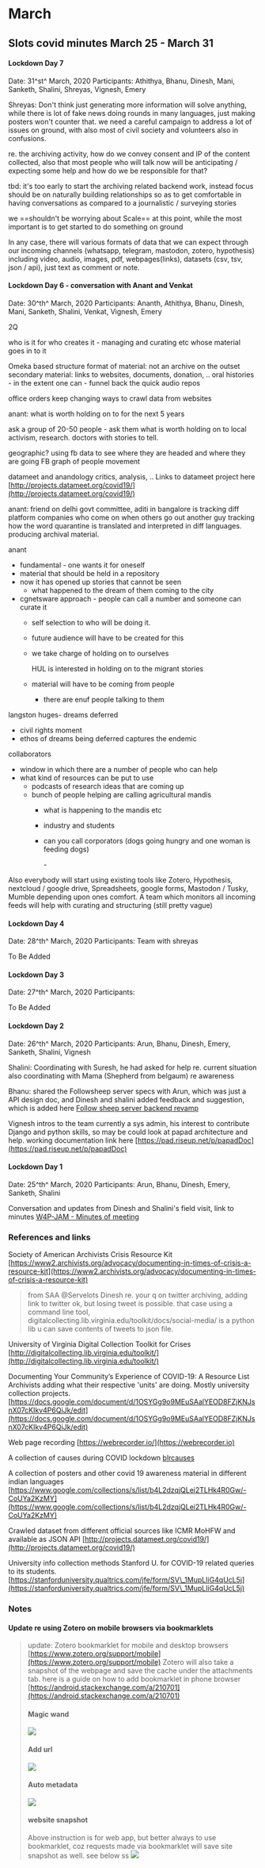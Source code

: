 # March

## Slots covid minutes March 25 - March 31

#### Lockdown Day 7

Date: 31^st^ March, 2020 Participants: Athithya, Bhanu, Dinesh, Mani, Sanketh, Shalini, Shreyas, Vignesh, Emery

Shreyas: Don't think just generating more information will solve anything, while there is lot of fake news doing rounds in many languages, just making posters won't counter that. we need a careful campaign to address a lot of issues on ground, with also most of civil society and volunteers also in confusions.

re. the archiving activity, how do we convey consent and IP of the content collected, also that most people who will talk now will be anticipating / expecting some help and how do we be responsible for that?

tbd: it's too early to start the archiving related backend work, instead focus should be on naturally building relationships so as to get comfortable in having conversations as compared to a journalistic / surveying stories

we ==shouldn't be worrying about Scale== at this point, while the most important is to get started to do something on ground

In any case, there will various formats of data that we can expect through our incoming channels (whatsapp, telegram, mastodon, zotero, hypothesis) including video, audio, images, pdf, webpages(links), datasets (csv, tsv, json / api), just text as comment or note.

#### Lockdown Day 6 - conversation with Anant and Venkat

Date: 30^th^ March, 2020 Participants: Ananth, Athithya, Bhanu, Dinesh, Mani, Sanketh, Shalini, Venkat, Vignesh, Emery

2Q

who is it for who creates it - managing and curating etc whose material goes in to it

Omeka based structure format of material: not an archive on the outset secondary material: links to websites, documents, donation, .. oral histories - in the extent one can - funnel back the quick audio repos

office orders keep changing ways to crawl data from websites

anant: what is worth holding on to for the next 5 years

ask a group of 20-50 people - ask them what is worth holding on to local activism, research. doctors with stories to tell.

geographic? using fb data to see where they are headed and where they are going FB graph of people movement

datameet and anandology critics, analysis, .. Links to datameet project here [http://projects.datameet.org/covid19/](http://projects.datameet.org/covid19/)

anant: friend on delhi govt committee, aditi in bangalore is tracking diff platform companies who come on when others go out another guy tracking how the word quarantine is translated and interpreted in diff languages. producing archival material.

anant

* fundamental - one wants it for oneself
* material that should be held in a repository
* now it has opened up stories that cannot be seen
  * what happened to the dream of them coming to the city
* cgnetsware approach - people can call a number and someone can curate it
  * self selection to who will be doing it.
  * future audience will have to be created for this
  *   we take charge of holding on to ourselves

      HUL is interested in holding on to the migrant stories
  * material will have to be coming from people
    * there are enuf people talking to them

langston huges- dreams deferred

* civil rights moment
* ethos of dreams being deferred captures the endemic

collaborators

* window in which there are a number of people who can help
* what kind of resources can be put to use
  * podcasts of research ideas that are coming up
  * bunch of people helping are calling agricultural mandis
    * what is happening to the mandis etc
    * industry and students
    *   can you call corporators (dogs going hungry and one woman is feeding dogs)

        \-

Also everybody will start using existing tools like Zotero, Hypothesis, nextcloud / google drive, Spreadsheets, google forms, Mastodon / Tusky, Mumble depending upon ones comfort. A team which monitors all incoming feeds will help with curating and structuring (still pretty vague)

#### Lockdown Day 4

Date: 28^th^ March, 2020 Participants: Team with shreyas

To Be Added

#### Lockdown Day 3

Date: 27^th^ March, 2020 Participants:

To Be Added

#### Lockdown Day 2

Date: 26^th^ March, 2020 Participants: Arun, Bhanu, Dinesh, Emery, Sanketh, Shalini, Vignesh

Shalini: Coordinating with Suresh, he had asked for help re. current situation also coordinating with Mama (Shepherd from belgaum) re awareness

Bhanu: shared the Followsheep server specs with Arun, which was just a API design doc, and Dinesh and shalini added feedback and suggestion, which is added here [Follow sheep server backend revamp](https://app.gitbook.com/T7Slvo3BTs6043KijXYHvg#Meeting-on-26th)

Vignesh intros to the team currently a sys admin, his interest to contribute Django and python skills, so may be could look at papad architecture and help. working documentation link here [https://pad.riseup.net/p/papadDoc](https://pad.riseup.net/p/papadDoc)

#### Lockdown Day 1

Date: 25^th^ March, 2020 Participants: Arun, Bhanu, Dinesh, Emery, Sanketh, Shalini

Conversation and updates from Dinesh and Shalini's field visit, link to minutes [W4P-JAM - Minutes of meeting](https://app.gitbook.com/buRUEpeVR5uW4fvFu7G9bA)

### References and links

Society of American Archivists Crisis Resource Kit [https://www2.archivists.org/advocacy/documenting-in-times-of-crisis-a-resource-kit](https://www2.archivists.org/advocacy/documenting-in-times-of-crisis-a-resource-kit)

> from SAA @Servelots Dinesh re. your q on twitter archiving, adding link to twitter ok, but losing tweet is possible. that case using a command line tool, digitalcollecting.lib.virginia.edu/toolkit/docs/social-media/ is a python lib u can save contents of tweets to json file.

University of Virginia Digital Collection Toolkit for Crises [http://digitalcollecting.lib.virginia.edu/toolkit/](http://digitalcollecting.lib.virginia.edu/toolkit/)

Documenting Your Community’s Experience of COVID-19: A Resource List Archivists adding what their respective 'units' are doing. Mostly university collection projects. [https://docs.google.com/document/d/1OSYGg9o9MEuSAalYEOD8FZjKNJsnX07cKIkv4P6QiJk/edit](https://docs.google.com/document/d/1OSYGg9o9MEuSAalYEOD8FZjKNJsnX07cKIkv4P6QiJk/edit)

Web page recording [https://webrecorder.io/](https://webrecorder.io)

A collection of causes during COVID lockdown [blrcauses](https://j.mp/blrcauses)

A collection of posters and other covid 19 awareness material in different indian languages [https://www.google.com/collections/s/list/b4L2dzqjQLei2TLHk4R0Gw/-CoUYa2KzMY](https://www.google.com/collections/s/list/b4L2dzqjQLei2TLHk4R0Gw/-CoUYa2KzMY)

Crawled dataset from different official sources like ICMR MoHFW and available as JSON API [http://projects.datameet.org/covid19/](http://projects.datameet.org/covid19/)

University info collection methods Stanford U. for COVID-19 related queries to its students. [https://stanforduniversity.qualtrics.com/jfe/form/SV\_1MupLIiG4qUcL5j](https://stanforduniversity.qualtrics.com/jfe/form/SV\_1MupLIiG4qUcL5j)

### Notes

#### Update re using Zotero on mobile browsers via bookmarklets

> update: Zotero bookmarklet for mobile and desktop browsers [https://www.zotero.org/support/mobile](https://www.zotero.org/support/mobile) Zotero will also take a snapshot of the webpage and save the cache under the attachments tab. here is a guide on how to add bookmarklet in phone browser [https://android.stackexchange.com/a/210701](https://android.stackexchange.com/a/210701)
>
> #### Magic wand
>
> ![](https://i.imgur.com/vCHuBsY.jpg)
>
> #### Add url
>
> ![](https://i.imgur.com/qQAzvVi.jpg)
>
> #### Auto metadata
>
> ![](https://i.imgur.com/n0efd1i.jpg)
>
> #### website snapshot
>
> Above instruction is for web app, but better always to use bookmarklet, coz requests made via bookmarklet will save site snapshot as well. see below ss ![](https://i.imgur.com/wVKSxcN.jpg)
